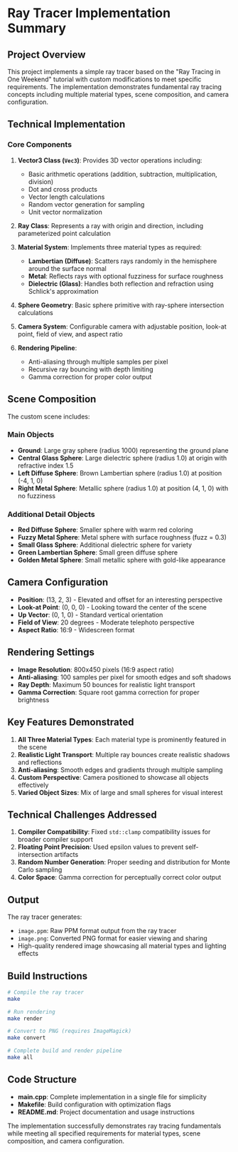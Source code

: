 # Ray Tracer Implementation Summary

## Project Overview

This project implements a simple ray tracer based on the "Ray Tracing in One Weekend" tutorial with custom modifications to meet specific requirements. The implementation demonstrates fundamental ray tracing concepts including multiple material types, scene composition, and camera configuration.

## Technical Implementation

### Core Components

1. **Vector3 Class (`Vec3`)**: Provides 3D vector operations including:
   - Basic arithmetic operations (addition, subtraction, multiplication, division)
   - Dot and cross products
   - Vector length calculations
   - Random vector generation for sampling
   - Unit vector normalization

2. **Ray Class**: Represents a ray with origin and direction, including parameterized point calculation

3. **Material System**: Implements three material types as required:
   - **Lambertian (Diffuse)**: Scatters rays randomly in the hemisphere around the surface normal
   - **Metal**: Reflects rays with optional fuzziness for surface roughness
   - **Dielectric (Glass)**: Handles both reflection and refraction using Schlick's approximation

4. **Sphere Geometry**: Basic sphere primitive with ray-sphere intersection calculations

5. **Camera System**: Configurable camera with adjustable position, look-at point, field of view, and aspect ratio

6. **Rendering Pipeline**: 
   - Anti-aliasing through multiple samples per pixel
   - Recursive ray bouncing with depth limiting
   - Gamma correction for proper color output

## Scene Composition

The custom scene includes:

### Main Objects
- **Ground**: Large gray sphere (radius 1000) representing the ground plane
- **Central Glass Sphere**: Large dielectric sphere (radius 1.0) at origin with refractive index 1.5
- **Left Diffuse Sphere**: Brown Lambertian sphere (radius 1.0) at position (-4, 1, 0)
- **Right Metal Sphere**: Metallic sphere (radius 1.0) at position (4, 1, 0) with no fuzziness

### Additional Detail Objects
- **Red Diffuse Sphere**: Smaller sphere with warm red coloring
- **Fuzzy Metal Sphere**: Metal sphere with surface roughness (fuzz = 0.3)
- **Small Glass Sphere**: Additional dielectric sphere for variety
- **Green Lambertian Sphere**: Small green diffuse sphere
- **Golden Metal Sphere**: Small metallic sphere with gold-like appearance

## Camera Configuration

- **Position**: (13, 2, 3) - Elevated and offset for an interesting perspective
- **Look-at Point**: (0, 0, 0) - Looking toward the center of the scene
- **Up Vector**: (0, 1, 0) - Standard vertical orientation
- **Field of View**: 20 degrees - Moderate telephoto perspective
- **Aspect Ratio**: 16:9 - Widescreen format

## Rendering Settings

- **Image Resolution**: 800x450 pixels (16:9 aspect ratio)
- **Anti-aliasing**: 100 samples per pixel for smooth edges and soft shadows
- **Ray Depth**: Maximum 50 bounces for realistic light transport
- **Gamma Correction**: Square root gamma correction for proper brightness

## Key Features Demonstrated

1. **All Three Material Types**: Each material type is prominently featured in the scene
2. **Realistic Light Transport**: Multiple ray bounces create realistic shadows and reflections
3. **Anti-aliasing**: Smooth edges and gradients through multiple sampling
4. **Custom Perspective**: Camera positioned to showcase all objects effectively
5. **Varied Object Sizes**: Mix of large and small spheres for visual interest

## Technical Challenges Addressed

1. **Compiler Compatibility**: Fixed `std::clamp` compatibility issues for broader compiler support
2. **Floating Point Precision**: Used epsilon values to prevent self-intersection artifacts
3. **Random Number Generation**: Proper seeding and distribution for Monte Carlo sampling
4. **Color Space**: Gamma correction for perceptually correct color output

## Output

The ray tracer generates:
- `image.ppm`: Raw PPM format output from the ray tracer
- `image.png`: Converted PNG format for easier viewing and sharing
- High-quality rendered image showcasing all material types and lighting effects

## Build Instructions

```bash
# Compile the ray tracer
make

# Run rendering
make render

# Convert to PNG (requires ImageMagick)
make convert

# Complete build and render pipeline
make all
```

## Code Structure

- **main.cpp**: Complete implementation in a single file for simplicity
- **Makefile**: Build configuration with optimization flags
- **README.md**: Project documentation and usage instructions

The implementation successfully demonstrates ray tracing fundamentals while meeting all specified requirements for material types, scene composition, and camera configuration.